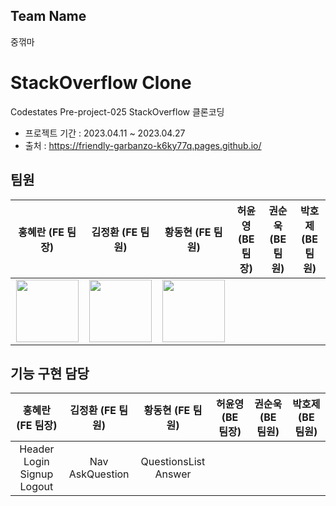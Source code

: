 ## Team Name 
중꺾마 

# StackOverflow Clone

Codestates Pre-project-025 StackOverflow 클론코딩
- 프로젝트 기간 : 2023.04.11 ~ 2023.04.27
- 출처 : https://friendly-garbanzo-k6ky77q.pages.github.io/

## 팀원

|홍혜란 (FE 팀장)|김정환 (FE 팀원)|황동현 (FE 팀원)|허윤영 (BE 팀장)|권순욱 (BE 팀원)|박호제 (BE 팀원)|
|:-:|:-:|:-:|:-:|:-:|:-:|
|<img src="https://user-images.githubusercontent.com/120001350/234785065-fa894d42-4ccb-499b-958c-78d87529343b.PNG" width="100px" height="100px">|<img src="https://user-images.githubusercontent.com/120001350/234782174-41123ac8-db79-4958-a426-271af789027d.png" width="100px" height="100px">|<img src="https://user-images.githubusercontent.com/120001350/234785857-8599604e-089c-40e1-8421-135eb2897a17.png" width="100px" height="100px">||||

## 기능 구현 담당

|홍혜란 (FE 팀장)|김정환 (FE 팀원)|황동현 (FE 팀원)|허윤영 (BE 팀장)|권순욱 (BE 팀원)|박호제 (BE 팀원)|
|:-:|:-:|:-:|:-:|:-:|:-:|
|Header <br/> Login <br/> Signup <br/> Logout <br/>| Nav <br/> AskQuestion <br/>|QuestionsList <br/> Answer <br/>||||
